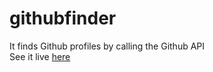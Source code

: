 # githubfinder
It finds Github profiles by calling the Github API<br>
See it live <a href="https://stefanobisio.github.io/githubfinder">here<a>

